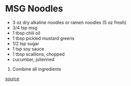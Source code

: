 # MSG Noodles

* 3 oz dry alkaline noodles or ramen noodles (5 oz fresh)
* 3/4 tsp msg
* 1 tbsp chili oil
* 1 tbsp pickled mustard greens
* 1/2 tsp sugar
* 1 tsp soy sauce
* 1 tbsp scallions, chopped
* cucumber, julienned

1. Combine all ingredients

[source](https://www.reddit.com/r/Cooking/comments/fjjbyp/how_to_actually_use_msg_plus_a_recipe_for_sichuan/)
